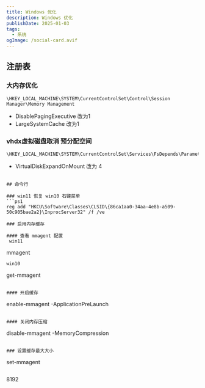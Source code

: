 ```yaml
---
title: Windows 优化
description: Windows 优化
publishDate: 2025-01-03
tags:
  - 系统
ogImage: /social-card.avif
---
```

## 注册表

### 大内存优化
```
\HKEY_LOCAL_MACHINE\SYSTEM\CurrentControlSet\Control\Session Manager\Memory Management
```
- DisablePagingExecutive 改为1
- LargeSystemCache 改为1

### vhdx虚拟磁盘取消 预分配空间
```
\HKEY_LOCAL_MACHINE\SYSTEM\CurrentControlSet\Services\FsDepends\Parameters
```
- VirtualDiskExpandOnMount 改为 4


```

## 命令行

### win11 恢复 win10 右键菜单
```ps1
reg add "HKCU\Software\Classes\CLSID\{86ca1aa0-34aa-4e8b-a509-50c905bae2a2}\InprocServer32" /f /ve

### 启用内存缓存

#### 查看 mmagent 配置
 win11
```
mmagent
```
win10
```
get-mmagent
```

#### 开启缓存
```
enable-mmagent -ApplicationPreLaunch
```

#### 关闭内存压缩
```
disable-mmagent -MemoryCompression
```

### 设置缓存最大大小
```
set-mmagent
```
```
8192
```
